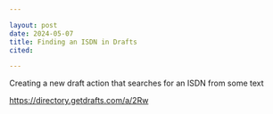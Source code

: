 ```yaml
---

layout: post
date: 2024-05-07
title: Finding an ISDN in Drafts
cited: 

---
```


Creating a new draft action that searches for an ISDN from some text 

https://directory.getdrafts.com/a/2Rw